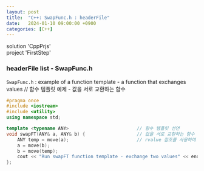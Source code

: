 ```yaml
---
layout: post
title:  "C++: SwapFunc.h : headerFile"
date:   2024-01-10 09:00:00 +0900
categories: [C++]
---
```


solution 'CppPrjs'   
project 'FirstStep'   
   
### headerFile list - SwapFunc.h   
`SwapFunc.h` : example of a function template - a function that exchanges values // 함수 템플릿 예제 - 값을 서로 교환하는 함수   
   
```cpp
#pragma once
#include <iostream>
#include <utility>
using namespace std;

template <typename ANY>							// 함수 템플릿 선언
void swapFT(ANY& a, ANY& b) {					// 값을 서로 교환하는 함수
	ANY temp = move(a);							// rvalue 참조를 사용하여 이동 - 이 함수 템플릿 매개변수를 통해 전달되는 전달자 클래스는 이동 대입 연산자가 정의되어 있어야 함
	a = move(b);
	b = move(temp);
	cout << "Run swapFT function template - exchange two values" << endl;
};
```

